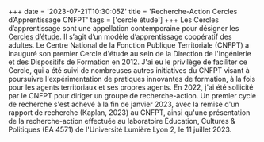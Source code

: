 +++
date = '2023-07-21T10:30:05Z'
title = 'Recherche-Action Cercles d’Apprentissage CNFPT'
tags = ['cercle étude']
+++
Les Cercles d’apprentissage sont une appellation contemporaine pour désigner les [Cercles d’étude](../publication/book.md). Il s’agit d’un modèle d’apprentissage coopératif des adultes. Le Centre National de la Fonction Publique Territoriale (CNFPT) a inauguré son premier Cercle d'étude au sein de la Direction de l'Ingénierie et des Dispositifs de Formation en 2012. J'ai eu le privilège de faciliter ce Cercle, qui a été suivi de nombreuses autres initiatives du CNFPT visant à poursuivre l'expérimentation de pratiques innovantes de formation, à la fois pour les agents territoriaux et ses propres agents. En 2022, j'ai été sollicité par le CNFPT pour diriger un groupe de recherche-action. Un premier cycle de recherche s'est achevé à la fin de janvier 2023, avec la remise d'un rapport de recherche (Kaplan, 2023) au CNFPT, ainsi qu'une présentation de la recherche-action effectuée au laboratoire Éducation, Cultures & Politiques (EA 4571) de l'Université Lumière Lyon 2, le 11 juillet 2023.
